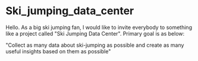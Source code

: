 # Ski_jumping_data_center
Hello. As a big ski jumping fan, I would like to invite everybody to something like a project called "Ski Jumping Data Center". Primary goal is as below:

"Collect as many data about ski-jumping as possible and create as many useful insights based on them as possible"
